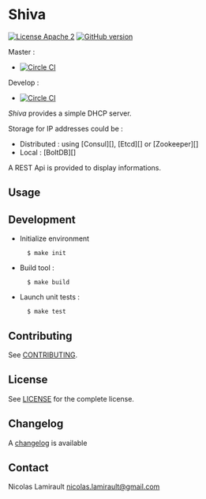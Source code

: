# Shiva

[![License Apache 2][badge-license]](LICENSE)
[![GitHub version](https://badge.fury.io/gh/nlamirault%2Fshiva.svg)](https://badge.fury.io/gh/nlamirault%2Fshiva)

Master :
* [![Circle CI](https://circleci.com/gh/nlamirault/shiva/tree/master.svg?style=svg)](https://circleci.com/gh/nlamirault/shiva/tree/master)

Develop :
* [![Circle CI](https://circleci.com/gh/nlamirault/shiva/tree/develop.svg?style=svg)](https://circleci.com/gh/nlamirault/shiva/tree/develop)

*Shiva* provides a simple DHCP server.

Storage for IP addresses could be :
- Distributed : using [Consul][], [Etcd][] or [Zookeeper][]
- Local : [BoltDB][]

A REST Api is provided to display informations.


## Usage


## Development

* Initialize environment

        $ make init

* Build tool :

        $ make build

* Launch unit tests :

        $ make test

## Contributing

See [CONTRIBUTING](CONTRIBUTING.md).


## License

See [LICENSE](LICENSE) for the complete license.


## Changelog

A [changelog](ChangeLog.md) is available


## Contact

Nicolas Lamirault <nicolas.lamirault@gmail.com>


[badge-license]: https://img.shields.io/badge/license-Apache2-green.svg?style=flat
